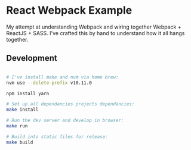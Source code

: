 # React Webpack Example

My attempt at understanding Webpack and wiring together Webpack + ReactJS + SASS. I've crafted this by hand to understand how it all hangs together.

## Development

```bash

# I've install make and nvm via home brew:
nvm use --delete-prefix v10.11.0

npm install yarn

# Set up all dependancies projects dependancies:
make install

# Run the dev server and develop in browser:
make run

# Build into static files for release:
make build

```
